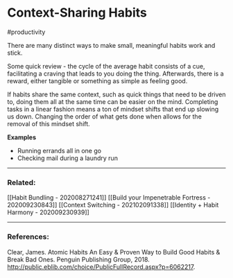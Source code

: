 # Context-Sharing Habits
#productivity

There are many distinct ways to make small, meaningful habits work and stick.

Some quick review - the cycle of the average habit consists of a cue, facilitating a craving that leads to you doing the thing. Afterwards, there is a reward, either tangible or something as simple as feeling good. 

If habits share the same context, such as quick things that need to be driven to, doing them all at the same time can be easier on the mind. Completing tasks in a linear fashion means a ton of mindset shifts that end up slowing us down. Changing the order of what gets done when allows for the removal of this mindset shift. 

**Examples**
* Running errands all in one go
* Checking mail during a laundry run

---
### Related:
[[Habit Bundling - 202008271241]]
[[Build your Impenetrable Fortress - 202009230843]]
[[Context Switching - 202102091338]]
[[Identity + Habit Harmony - 202009230939]]

---
### References:
Clear, James. Atomic Habits An Easy & Proven Way to Build Good Habits & Break Bad Ones. Penguin Publishing Group, 2018. http://public.eblib.com/choice/PublicFullRecord.aspx?p=6062217.
